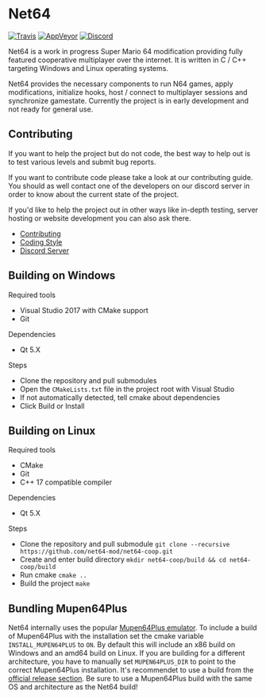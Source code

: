 # Net64


[![Travis](https://travis-ci.com/net64-mod/net64-coop.svg?branch=master)](https://travis-ci.com/net64-mod/net64-coop)
[![AppVeyor](https://ci.appveyor.com/api/projects/status/h05a12lw1tbab6q8/branch/master?svg=true)](https://ci.appveyor.com/project/Henrik0x7F/net64-coop-qyobq/branch/master)
[![Discord](https://img.shields.io/discord/559982917049253898.svg?colorB=697ec4&logo=discord&logoColor=white&style=flat)](https://discord.gg/GgGUKH8)

Net64 is a work in progress Super Mario 64 modification providing fully featured cooperative multiplayer over the internet. It is written in C / C++ targeting Windows and Linux operating systems.

Net64 provides the necessary components to run N64 games, apply modifications, initialize hooks, host / connect to multiplayer sessions and synchronize gamestate. Currently the project is in early development and not ready for general use.

## Contributing

If you want to help the project but do not code, the best way to help out is to test various levels and submit bug reports.

If you want to contribute code please take a look at our contributing guide. You should as well contact one of the developers on our discord server in order to know about the current state of the project.

If you'd like to help the project out in other ways like in-depth testing, server hosting or website development you can also ask there.
- [Contributing](CONTRIBUTING.md)
- [Coding Style](CODING_STYLE.md)
- [Discord Server](https://discord.gg/GgGUKH8)
 
 ## Building on Windows
 
 Required tools
 - Visual Studio 2017 with CMake support
 - Git
 
 Dependencies
 - Qt 5.X
 
 Steps
 - Clone the repository and pull submodules
 - Open the `CMakeLists.txt` file in the project root with Visual Studio
 - If not automatically detected, tell cmake about dependencies
 - Click Build or Install
 
 ## Building on Linux
 
 Required tools
 - CMake
 - Git
 - C++ 17 compatible compiler
 
 Dependencies
 - Qt 5.X
 
 Steps
 - Clone the repository and pull submodule `git clone --recursive https://github.com/net64-mod/net64-coop.git`
 - Create and enter build directory `mkdir net64-coop/build && cd net64-coop/build`
 - Run cmake `cmake ..`
 - Build the project `make`
 
 ## Bundling Mupen64Plus
 Net64 internally uses the popular [Mupen64Plus emulator](https://github.com/mupen64plus). To include a build of Mupen64Plus with the installation set the cmake variable `INSTALL_MUPEN64PLUS` to `ON`. By default this will include an x86 build on Windows and an amd64 build on Linux. If you are building for a different architecture, you have to manually set `MUPEN64PLUS_DIR` to point to the correct Mupen64Plus installation. It's recommendet to use a build from the [official release section](https://github.com/mupen64plus/mupen64plus-core/releases). Be sure to use a Mupen64Plus build with the same OS and architecture as the Net64 build!
